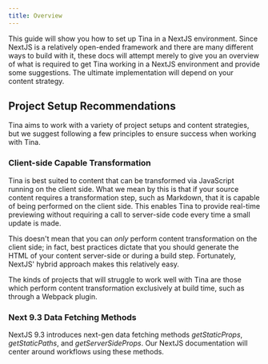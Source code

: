 ```yaml
---
title: Overview
---
```


This guide will show you how to set up Tina in a NextJS environment. Since NextJS is a relatively open-ended framework and there are many different ways to build with it, these docs will attempt merely to give you an overview of what is required to get Tina working in a NextJS environment and provide some suggestions. The ultimate implementation will depend on your content strategy.

## Project Setup Recommendations

Tina aims to work with a variety of project setups and content strategies, but we suggest following a few principles to ensure success when working with Tina.

### Client-side Capable Transformation

Tina is best suited to content that can be transformed via JavaScript running on the client side. What we mean by this is that if your source content requires a transformation step, such as Markdown, that it is capable of being performed on the client side. This enables Tina to provide real-time previewing without requiring a call to server-side code every time a small update is made.

This doesn't mean that you can _only_ perform content transformation on the client side; in fact, best practices dictate that you should generate the HTML of your content server-side or during a build step. Fortunately, NextJS' hybrid approach makes this relatively easy.

The kinds of projects that will struggle to work well with Tina are those which perform content transformation exclusively at build time, such as through a Webpack plugin.

### Next 9.3 Data Fetching Methods

NextJS 9.3 introduces next-gen data fetching methods _getStaticProps_, _getStaticPaths_, and _getServerSideProps_. Our NextJS documentation will center around workflows using these methods.

